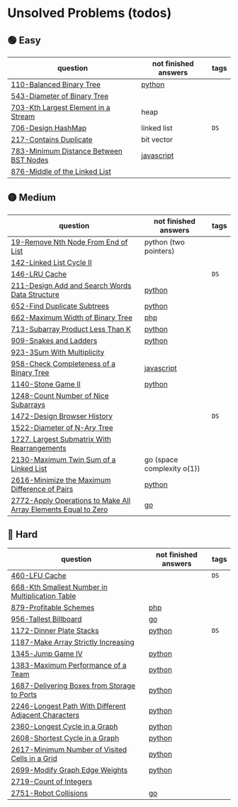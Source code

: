 # Unsolved Problems (todos)

## 🟢 Easy

| question                                                                                                    | not finished answers                                                                                                  | tags |
|-------------------------------------------------------------------------------------------------------------|-----------------------------------------------------------------------------------------------------------------------|------|
| [110-Balanced Binary Tree](https://leetcode.com/problems/balanced-binary-tree/)                             | [python](https://github.com/shayansm2/leetcodeSolutions/blob/main/src/unsolved/BalancedBinaryTree.py)                 |
| [543-Diameter of Binary Tree](https://leetcode.com/problems/diameter-of-binary-tree/)                       |                                                                                                                       |      |
| [703-Kth Largest Element in a Stream](https://leetcode.com/problems/kth-largest-element-in-a-stream/)       | heap                                                                                                                  |
| [706-Design HashMap](https://leetcode.com/problems/design-hashmap/)                                         | linked list                                                                                                           | `DS` |
| [217-Contains Duplicate](https://leetcode.com/problems/contains-duplicate/)                                 | bit vector                                                                                                            |
| [783-Minimum Distance Between BST Nodes](https://leetcode.com/problems/minimum-distance-between-bst-nodes/) | [javascript](https://github.com/shayansm2/leetcodeSolutions/blob/main/src/unsolved/MinimumDistanceBetweenBSTNodes.js) |      |
| [876-Middle of the Linked List](https://leetcode.com/problems/middle-of-the-linked-list/)                   |                                                                                                                       |

## 🟡 Medium

| question                                                                                                                                                   | not finished answers                                                                                                        | tags |
|------------------------------------------------------------------------------------------------------------------------------------------------------------|-----------------------------------------------------------------------------------------------------------------------------|------|
| [19-Remove Nth Node From End of List](https://leetcode.com/problems/remove-nth-node-from-end-of-list/)                                                     | python (two pointers)                                                                                                       |
| [142-Linked List Cycle II](https://leetcode.com/problems/linked-list-cycle-ii/)                                                                            |                                                                                                                             |      |
| [146-LRU Cache](https://leetcode.com/problems/lru-cache/)                                                                                                  |                                                                                                                             | `DS` |
| [211-Design Add and Search Words Data Structure](https://leetcode.com/problems/design-add-and-search-words-data-structure/)                                | [python](https://github.com/shayansm2/leetcodeSolutions/blob/main/src/unsolved/DesignAddSearchWordsDataStructure.py)        |      |
| [652-Find Duplicate Subtrees](https://leetcode.com/problems/find-duplicate-subtrees/)                                                                      | [python](https://github.com/shayansm2/leetcodeSolutions/blob/main/src/unsolved/FindDuplicateSubtrees.py)                    |      |
| [662-Maximum Width of Binary Tree](https://leetcode.com/problems/maximum-width-of-binary-tree/)                                                            | [php](https://github.com/shayansm2/leetcodeSolutions/blob/main/src/unsolved/MaximumWidthBinaryTree.php)                     |      |
| [713-Subarray Product Less Than K](https://leetcode.com/problems/subarray-product-less-than-k/)                                                            | [python](https://github.com/shayansm2/leetcodeSolutions/blob/main/src/unsolved/SubarrayProductLessThanK.py)                 |      |
| [909-Snakes and Ladders](https://leetcode.com/problems/snakes-and-ladders/)                                                                                | [python](https://github.com/shayansm2/leetcodeSolutions/blob/main/src/unsolved/SnakesAndLadders.py)                         |      |
| [923-3Sum With Multiplicity](https://leetcode.com/problems/3sum-with-multiplicity/)                                                                        |                                                                                                                             |      |
| [958-Check Completeness of a Binary Tree](https://leetcode.com/problems/check-completeness-of-a-binary-tree/)                                              | [javascript](https://github.com/shayansm2/leetcodeSolutions/blob/main/src/unsolved/CheckCompletenessBinaryTree.js)          |      |
| [1140-Stone Game II](https://leetcode.com/problems/stone-game-ii/)                                                                                         | [python](https://github.com/shayansm2/leetcodeSolutions/blob/main/src/unsolved/StoneGameII.py)                              |
| [1248-Count Number of Nice Subarrays](https://leetcode.com/problems/count-number-of-nice-subarrays/)                                                       |                                                                                                                             |      |
| [1472-Design Browser History](https://leetcode.com/problems/design-browser-history/)                                                                       |                                                                                                                             | `DS` |
| [1522-Diameter of N-Ary Tree](https://leetcode.ca/all/1522.html)                                                                                           |                                                                                                                             |      |
| [1727. Largest Submatrix With Rearrangements](https://leetcode.com/problems/largest-submatrix-with-rearrangements/)                                        |
| [2130-Maximum Twin Sum of a Linked List](https://leetcode.com/problems/maximum-twin-sum-of-a-linked-list/)                                                 | go (space complexity o(1))                                                                                                  |
| [2616-Minimize the Maximum Difference of Pairs](https://leetcode.com/problems/minimize-the-maximum-difference-of-pairs/)                                   | [python](https://github.com/shayansm2/leetcodeSolutions/blob/main/src/unsolved/MinimizeMaximumDifferencePairs.py)           |      |
| [2772-Apply Operations to Make All Array Elements Equal to Zero](https://leetcode.com/problems/apply-operations-to-make-all-array-elements-equal-to-zero/) | [go](https://github.com/shayansm2/leetcodeSolutions/blob/main/src/unsolved/ApplyOperationsMakeAllArrayElementsEqualZero.go) |      |

## 🔴 Hard

| question                                                                                                                               | not finished answers                                                                                                          | tags |
|----------------------------------------------------------------------------------------------------------------------------------------|-------------------------------------------------------------------------------------------------------------------------------|------|
| [460-LFU Cache](https://leetcode.com/problems/lfu-cache/)                                                                              |                                                                                                                               | `DS` |
| [668-Kth Smallest Number in Multiplication Table](https://leetcode.com/problems/kth-smallest-number-in-multiplication-table/)          |                                                                                                                               |      |
| [879-Profitable Schemes](https://leetcode.com/problems/profitable-schemes/)                                                            | [php](https://github.com/shayansm2/leetcodeSolutions/blob/main/src/unsolved/ProfitableSchemes.php)                            |      |
| [956-Tallest Billboard](https://leetcode.com/problems/tallest-billboard/)                                                              | [go](https://github.com/shayansm2/leetcodeSolutions/blob/main/src/unsolved/TallestBillboard.go)                               |
| [1172-Dinner Plate Stacks](https://leetcode.com/problems/dinner-plate-stacks/)                                                         | [python](https://github.com/shayansm2/leetcodeSolutions/blob/main/src/unsolved/DinnerPlateStacks.py)                          | `DS` |
| [1187-Make Array Strictly Increasing](https://leetcode.com/problems/make-array-strictly-increasing/)                                   |
| [1345-Jump Game IV](https://leetcode.com/problems/jump-game-iv/)                                                                       | [python](https://github.com/shayansm2/leetcodeSolutions/blob/main/src/unsolved/JumpGameIV.py)                                 |      |
| [1383-Maximum Performance of a Team](https://leetcode.com/problems/maximum-performance-of-a-team/)                                     | [python](https://github.com/shayansm2/leetcodeSolutions/blob/main/src/unsolved/maximumPerformanceTeam.py)                     |      |
| [1687-Delivering Boxes from Storage to Ports](https://leetcode.com/problems/delivering-boxes-from-storage-to-ports/)                   | [python](https://github.com/shayansm2/leetcodeSolutions/blob/main/src/unsolved/DeliveringBoxesStoragePorts.py)                |      |
| [2246-Longest Path With Different Adjacent Characters](https://leetcode.com/problems/longest-path-with-different-adjacent-characters/) | [python](https://github.com/shayansm2/leetcodeSolutions/blob/main/src/unsolved/LongestPathWithDifferentAdjacentCharacters.py) |      |
| [2360-Longest Cycle in a Graph](https://leetcode.com/problems/longest-cycle-in-a-graph/)                                               | [python](https://github.com/shayansm2/leetcodeSolutions/blob/main/src/unsolved/LongestCycleGraph.py)                          |      |
| [2608-Shortest Cycle in a Graph](https://leetcode.com/problems/shortest-cycle-in-a-graph/)                                             | [python](https://github.com/shayansm2/leetcodeSolutions/blob/main/src/unsolved/ShortestCycleGraph.py)                         |      |
| [2617-Minimum Number of Visited Cells in a Grid](https://leetcode.com/problems/minimum-number-of-visited-cells-in-a-grid/)             | [python](https://github.com/shayansm2/leetcodeSolutions/blob/main/src/unsolved/MinimumNumberVisitedCellsGrid.py)              |      |
| [2699-Modify Graph Edge Weights](https://leetcode.com/problems/modify-graph-edge-weights/)                                             | [python](https://github.com/shayansm2/leetcodeSolutions/blob/main/src/unsolved/ModifyGraphEdgeWeights.py)                     |
| [2719-Count of Integers](https://leetcode.com/problems/count-of-integers/)                                                             |
| [2751-Robot Collisions](https://leetcode.com/problems/robot-collisions/)                                                               | [go](https://github.com/shayansm2/leetcodeSolutions/blob/main/src/unsolved/RobotCollisions.go)                                |